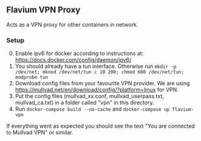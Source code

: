 ## Flavium VPN Proxy
Acts as a VPN proxy for other containers in network.

### Setup
0. Enable ipv6 for docker according to instructions at: https://docs.docker.com/config/daemon/ipv6/
1. You should already have a tun interface. Otherwise run `mkdir -p /dev/net; mknod /dev/net/tun c 10 200; chmod 600 /dev/net/tun; modprobe tun`
2. Download config files from your favourite VPN provider. We are using https://mullvad.net/en/download/config/?platform=linux for VPN.
3. Put the config files (mullvad_xx.conf, mullvad_userpass.txt, mullvad_ca.txt) in a folder called "vpn" in this directory.
4. Run `docker-compose build --no-cache` and `docker-compose up flavium-vpn`

If everything went as expected you should see the text "You are connected to 
Mullvad VPN" or similar.

